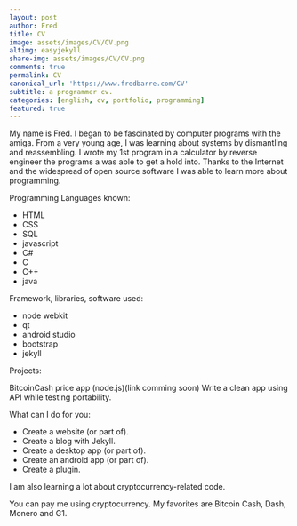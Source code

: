 ```yaml
---
layout: post
author: Fred
title: CV 
image: assets/images/CV/CV.png
altimg: easyjekyll
share-img: assets/images/CV/CV.png
comments: true
permalink: CV
canonical_url: 'https://www.fredbarre.com/CV'
subtitle: a programmer cv.
categories: [english, cv, portfolio, programming]
featured: true
---
```


My name is Fred.
I began to be fascinated by computer programs with the amiga. From a very young age, I was learning about systems by dismantling and reassembling.
I wrote my 1st program in a calculator by reverse engineer the programs a was able to get a hold into.
Thanks to the Internet and the widespread of open source software I was able to learn more about programming.


Programming Languages known:

- HTML
- CSS
- SQL
- javascript
- C#
- C
- C++
- java

Framework, libraries, software used: 

- node webkit
- qt
- android studio
- bootstrap
- jekyll

Projects:

BitcoinCash price app (node.js)(link comming soon)
Write a clean app using API while testing portability.

What can I do for you:

- Create a website (or part of).
- Create a blog with Jekyll.
- Create a desktop app (or part of).
- Create an android app (or part of).
- Create a plugin.

I am also learning a lot about cryptocurrency-related code.

You can pay me using cryptocurrency.
My favorites are Bitcoin Cash, Dash, Monero and G1.
